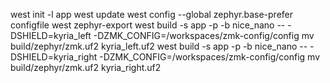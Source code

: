 west init -l app
west update
west config --global zephyr.base-prefer configfile
west zephyr-export
west build -s app -p -b nice_nano -- -DSHIELD=kyria_left -DZMK_CONFIG=/workspaces/zmk-config/config
mv build/zephyr/zmk.uf2 kyria_left.uf2
west build -s app -p -b nice_nano -- -DSHIELD=kyria_right -DZMK_CONFIG=/workspaces/zmk-config/config
mv build/zephyr/zmk.uf2 kyria_right.uf2
